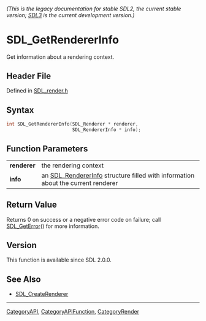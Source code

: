 ###### (This is the legacy documentation for stable SDL2, the current stable version; [SDL3](https://wiki.libsdl.org/SDL3/) is the current development version.)
# SDL_GetRendererInfo

Get information about a rendering context.

## Header File

Defined in [SDL_render.h](https://github.com/libsdl-org/SDL/blob/SDL2/include/SDL_render.h)

## Syntax

```c
int SDL_GetRendererInfo(SDL_Renderer * renderer,
                        SDL_RendererInfo * info);

```

## Function Parameters

|                  |                                                                                                      |
| ---------------- | ---------------------------------------------------------------------------------------------------- |
| **renderer**     | the rendering context                                                                                |
| **info**         | an [SDL_RendererInfo](SDL_RendererInfo) structure filled with information about the current renderer |

## Return Value

Returns 0 on success or a negative error code on failure; call
[SDL_GetError](SDL_GetError)() for more information.

## Version

This function is available since SDL 2.0.0.

## See Also

- [SDL_CreateRenderer](SDL_CreateRenderer)

----
[CategoryAPI](CategoryAPI), [CategoryAPIFunction](CategoryAPIFunction), [CategoryRender](CategoryRender)

